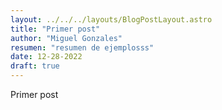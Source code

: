 ```yaml
---
layout: ../../../layouts/BlogPostLayout.astro
title: "Primer post"
author: "Miguel Gonzales"
resumen: "resumen de ejemplosss"
date: 12-28-2022
draft: true
---
```


Primer post
